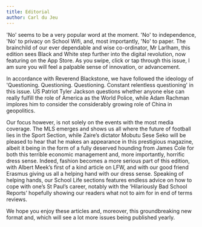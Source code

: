 ```yaml
---
title: Editorial
author: Carl du Jeu
---
```


'No' seems to be a very popular word at the moment. 'No' to independence, 'No' to privacy on School Wifi, and, most importantly, 'No' to paper. The brainchild of our ever dependable and wise co-ordinator, Mr Larlham, this edition sees Black and White step further into the digital revolution, now featuring on the App Store. As you swipe, click or tap through this issue, I am sure you will feel a palpable sense of innovation, or advancement.

In accordance with Reverend Blackstone, we have followed the ideology of 'Questioning. Questioning. Questioning. Constant relentless questioning' in this issue. US Patriot Tyler Jackson questions whether anyone else can really fulfill the role of America as the World Police, while Adam Rachman implores him to consider the considerably growing role of China in geopolitics.

Our focus however, is not solely on the events with the most media coverage. The MLS emerges and shows us all where the future of football lies in the Sport Section, while Zaire’s dictator Mobutu Sese Seko will be pleased to hear that he makes an appearance in this prestigious magazine, albeit it being in the form of a fully deserved hounding from James Cole for both this terrible economic management and, more importantly, horrific dress sense. Indeed, fashion becomes a more serious part of this edition, with Albert Meek’s first of a kind article on LFW, and with our good friend Erasmus giving us all a helping hand with our dress sense. Speaking of helping hands, our School Life sections features endless advice on how to cope with one’s St Paul’s career, notably with the ‘Hilariously Bad School Reports’ hopefully showing our readers what not to aim for in end of terms reviews.

We hope you enjoy these articles and, moreover, this groundbreaking new format and, which will see a lot more issues being published yearly.
